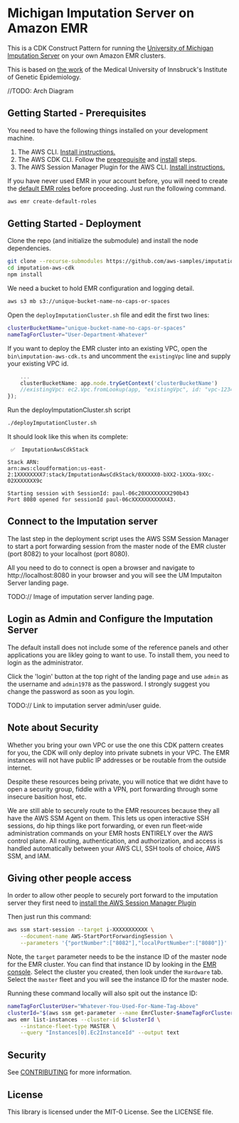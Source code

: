 # Michigan Imputation Server on Amazon EMR

This is a CDK Construct Pattern for running the [University of Michigan Imputation Server](https://imputationserver.sph.umich.edu/index.html#!) on your own Amazon EMR clusters. 

This is based on [the work](https://github.com/genepi/imputationserver) of the Medical University of Innsbruck's Institute of Genetic Epidemiology.

//TODO: Arch Diagram

## Getting Started - Prerequisites

You need to have the following things installed on your development machine.

1. The AWS CLI. [Install instructions.](https://docs.aws.amazon.com/cli/latest/userguide/install-cliv2.html)
2. The AWS CDK CLI. Follow the [preqrequisite](https://docs.aws.amazon.com/cdk/latest/guide/getting_started.html#getting_started_prerequisites) and [install](https://docs.aws.amazon.com/cdk/latest/guide/getting_started.html#getting_started_install) steps.
3. The AWS Session Manager Plugin for the AWS CLI. [Install instructions.](https://docs.aws.amazon.com/systems-manager/latest/userguide/session-manager-working-with-install-plugin.html)

If you have never used EMR in your account before, you will need to create the [default EMR roles](https://awscli.amazonaws.com/v2/documentation/api/latest/reference/emr/create-default-roles.html) before proceeding. Just run the following command. 
```bash
aws emr create-default-roles
```

## Getting Started - Deployment

Clone the repo (and initialize the submodule) and install the node dependencies.
```bash
git clone --recurse-submodules https://github.com/aws-samples/imputation-aws-cdk
cd imputation-aws-cdk
npm install
```
We need a bucket to hold EMR configuration and logging detail. 

```bash
aws s3 mb s3://unique-bucket-name-no-caps-or-spaces
```
Open the `deployImputationCluster.sh` file and edit the first two lines:
```bash
clusterBucketName="unique-bucket-name-no-caps-or-spaces"
nameTagForCluster="User-Department-Whatever"
```
If you want to deploy the EMR cluster into an existing VPC, open the `bin\imputation-aws-cdk.ts` and uncomment the `existingVpc` line and supply your existing VPC id.
```typescript
    ...
    clusterBucketName: app.node.tryGetContext('clusterBucketName')
    //existingVpc: ec2.Vpc.fromLookup(app, "existingVpc", id: "vpc-123456789")
});
```
Run the deployImputationCluster.sh script
```bash
./deployImputationCluster.sh
```
It should look like this when its complete:
```
 ✅  ImputationAwsCdkStack

Stack ARN:
arn:aws:cloudformation:us-east-2:1XXXXXXXX7:stack/ImputationAwsCdkStack/0XXXXX0-bXX2-1XXXa-9XXc-02XXXXXXX9c

Starting session with SessionId: paul-06c20XXXXXXXX290b43
Port 8080 opened for sessionId paul-06cXXXXXXXXXXX43.
```
## Connect to the Imputation server
The last step in the deployment script uses the AWS SSM Session Manager to start a port forwarding session from the master node of the EMR cluster (port 8082) to your localhost (port 8080). 

All you need to do to connect is open a browser and navigate to http://localhost:8080 in your browser and you will see the UM Imputaiton Server landing page. 

TODO:// Image of imputation server landing page.

## Login as Admin and Configure the Imputation Server
The default install does not include some of the reference panels and other applications you are likley going to want to use. To install them, you need to login as the administrator.

Click the 'login' button at the top right of the landing page and use `admin` as the username and `admin1978` as the password. I strongly suggest you change the password as soon as you login.

TODO:// Link to imputation server admin/user guide. 

## Note about Security

Whether you bring your own VPC or use the one this CDK pattern creates for you, the CDK will only deploy into private subnets in your VPC. The EMR instances will not have public IP addresses or be routable from the outside internet. 

Despite these resources being private, you will notice that we didnt have to open a security group, fiddle with a VPN, port forwarding through some insecure basition host, etc. 

We are still able to securely route to the EMR resources because they all have the AWS SSM Agent on them. This lets us open interactive SSH sessions, do hip things like port forwarding, or even run fleet-wide administration commands on your EMR hosts ENTIRELY over the AWS control plane. All routing, authentication, and authorization, and access is handled automatically between your AWS CLI, SSH tools of choice, AWS SSM, and IAM.

## Giving other people access
In order to allow other people to securely port forward to the imputation server they first need to [install the AWS Session Manager Plugin](https://docs.aws.amazon.com/systems-manager/latest/userguide/session-manager-working-with-install-plugin.html)

Then just run this command:

```bash
aws ssm start-session --target i-XXXXXXXXXXX \
    --document-name AWS-StartPortForwardingSession \
    --parameters '{"portNumber":["8082"],"localPortNumber":["8080"]}'
```

Note, the `target` parameter needs to be the instance ID of the master node for the EMR cluster. You can find that instance ID by looking in the [EMR console](https://console.aws.amazon.com/elasticmapreduce/home). Select the cluster you created, then look under the `Hardware` tab. Select the `master` fleet and you will see the instance ID for the master node. 

Running these command locally will also spit out the instance ID:
```bash
nameTagForClusterUser="Whatever-You-Used-For-Name-Tag-Above"
clusterId="$(aws ssm get-parameter --name EmrCluster-$nameTagForCluster --query "Parameter.Value" --output text)"
aws emr list-instances --cluster-id $clusterId \
    --instance-fleet-type MASTER \
    --query "Instances[0].Ec2InstanceId" --output text
```


## Security

See [CONTRIBUTING](CONTRIBUTING.md#security-issue-notifications) for more information.

## License

This library is licensed under the MIT-0 License. See the LICENSE file.


